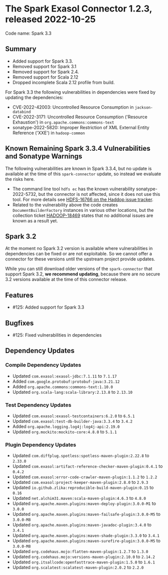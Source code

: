 # The Spark Exasol Connector 1.2.3, released 2022-10-25

Code name: Spark 3.3

## Summary

* Added support for Spark 3.3.
* Removed support for Spark 3.1
* Removed support for Spark 2.4.
* Removed support for Scala 2.12
* Dropped incomplete Scala 2.12 profile from build.

For Spark 3.3 the following vulnerabilities in dependencies were fixed by updating the dependencies:

* CVE-2022-42003: Uncontrolled Resource Consumption in `jackson-databind`
* CVE-2022-3171: Uncontrolled Resource Consumption ('Resource Exhaustion') in `org.apache.commons:commons-text`
* sonatype-2022-5820: Improper Restriction of XML External Entity Reference ('XXE') in `hadoop-common`

## Known Remaining Spark 3.3.4 Vulnerabilities and Sonatype Warnings

The following vulnerabilities are known in Spark 3.3.4, but no update is available at the time of this `spark-connector` update, so instead we evaluate the risks here.

* The command line tool `hdfs ec` has the known vulnerability sonatype-2022-5732, but the connector is not affected, since it does not use this tool. For more details see [HDFS-16766 on the Haddop issue tracker](https://issues.apache.org/jira/browse/HDFS-16766).
* Related to the vulnerability above the code creates `DocumentBuilderFactory` instances in various other locations, but the collection ticket [HADOOP-18469](https://issues.apache.org/jira/browse/HADOOP-18469) states that no additional issues are known as a result yet.

## Spark 3.2

At the moment no Spark 3.2 version is available where vulnerabilities in dependencies can be fixed or are not exploitable. So we cannot offer a connector for these versions until the upstream project provide updates.

While you can still download older versions of the `spark-connector` that support Spark 3.2, **we recommend updating**, because there are no secure 3.2 versions available at the time of this connector release. 

## Features

* #125: Added support for Spark 3.3

## Bugfixes

* #125: Fixed vulnerabilities in dependencies

## Dependency Updates

### Compile Dependency Updates

* Updated `com.exasol:exasol-jdbc:7.1.11` to `7.1.17`
* Added `com.google.protobuf:protobuf-java:3.21.12`
* Added `org.apache.commons:commons-text:1.10.0`
* Updated `org.scala-lang:scala-library:2.13.8` to `2.13.10`

### Test Dependency Updates

* Updated `com.exasol:exasol-testcontainers:6.2.0` to `6.5.1`
* Updated `com.exasol:test-db-builder-java:3.3.4` to `3.4.2`
* Added `org.apache.logging.log4j:log4j-api:2.19.0`
* Updated `org.mockito:mockito-core:4.8.0` to `5.1.1`

### Plugin Dependency Updates

* Updated `com.diffplug.spotless:spotless-maven-plugin:2.22.8` to `2.33.0`
* Updated `com.exasol:artifact-reference-checker-maven-plugin:0.4.1` to `0.4.2`
* Updated `com.exasol:error-code-crawler-maven-plugin:1.1.2` to `1.2.2`
* Updated `com.exasol:project-keeper-maven-plugin:2.8.0` to `2.9.3`
* Updated `io.github.zlika:reproducible-build-maven-plugin:0.15` to `0.16`
* Updated `net.alchim31.maven:scala-maven-plugin:4.6.3` to `4.8.0`
* Updated `org.apache.maven.plugins:maven-deploy-plugin:3.0.0-M1` to `3.0.0`
* Updated `org.apache.maven.plugins:maven-failsafe-plugin:3.0.0-M5` to `3.0.0-M8`
* Updated `org.apache.maven.plugins:maven-javadoc-plugin:3.4.0` to `3.4.1`
* Updated `org.apache.maven.plugins:maven-shade-plugin:3.3.0` to `3.4.1`
* Updated `org.apache.maven.plugins:maven-surefire-plugin:3.0.0-M5` to `3.0.0-M8`
* Updated `org.codehaus.mojo:flatten-maven-plugin:1.2.7` to `1.3.0`
* Updated `org.codehaus.mojo:versions-maven-plugin:2.10.0` to `2.14.2`
* Updated `org.itsallcode:openfasttrace-maven-plugin:1.5.0` to `1.6.1`
* Updated `org.scalatest:scalatest-maven-plugin:2.0.2` to `2.2.0`
